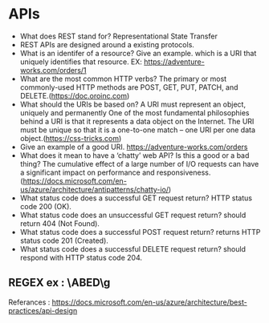 # APIs

- What does REST stand for?
    Representational State Transfer
- REST APIs are designed around a existing protocols.
- What is an identifer of a resource? Give an example.
    which is a URI that uniquely identifies that resource.
    EX: <https://adventure-works.com/orders/1>
- What are the most common HTTP verbs?
    The primary or most commonly-used HTTP methods are POST, GET, PUT, PATCH, and DELETE.(<https://doc.oroinc.com>)
- What should the URIs be based on?
    A URI must represent an object, uniquely and permanently One of the most fundamental philosophies behind a URI is that it represents a data object on the Internet. The URI must be unique so that it is a one-to-one match – one URI per one data object.(<https://css-tricks.com>)
- Give an example of a good URI.
    <https://adventure-works.com/orders>
- What does it mean to have a ‘chatty’ web API? Is this a good or a bad thing?
    The cumulative effect of a large number of I/O requests can have a significant impact on performance and responsiveness.(<https://docs.microsoft.com/en-us/azure/architecture/antipatterns/chatty-io/>)
- What status code does a successful GET request return?
    HTTP status code 200 (OK).
- What status code does an unsuccessful GET request return?
    should return 404 (Not Found).
- What status code does a successful POST request return?
    returns HTTP status code 201 (Created).
- What status code does a successful DELETE request return?
should respond with HTTP status code 204.

## REGEX ex : \ABED\g

Referances : <https://docs.microsoft.com/en-us/azure/architecture/best-practices/api-design>
